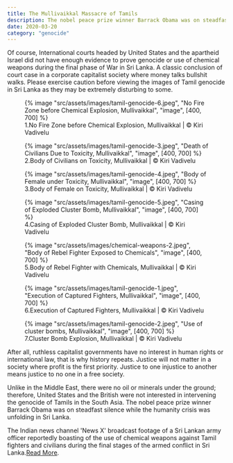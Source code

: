 ```yaml
---
title: The Mullivaikkal Massacre of Tamils
description: The nobel peace prize winner Barrack Obama was on steadfast silence while the genocide was unfolding in Sri Lanka
date: 2020-03-20
category: "genocide"
---
```


Of course, International courts headed by United States and the apartheid Israel did not have enough evidence to prove genocide or use of chemical weapons during the final phase of War in Sri Lanka. A classic conclusion of court case in a corporate capitalist society where money talks bullshit walks. Please exercise caution before viewing the images of Tamil genocide in Sri Lanka as they may be extremely disturbing to some.

<!-- excerpt -->

<figure>
{% image "src/assets/images/tamil-genocide-6.jpeg", "No Fire Zone before Chemical Explosion, Mullivaikkal", "image", [400, 700] %}
<figcaption>1.No Fire Zone before Chemical Explosion, Mullivaikkal | © Kiri Vadivelu</figcaption>
</figure>

<figure>
{% image "src/assets/images/tamil-genocide-3.jpeg", "Death of Civilians Due to Toxicity, Mullivaikkal", "image", [400, 700] %}
<figcaption>2.Body of Civilians on Toxicity, Mullivaikkal | © Kiri Vadivelu</figcaption>
</figure>

<figure>
{% image "src/assets/images/tamil-genocide-4.jpeg", "Body of Female under Toxicity, Mullivaikkal", "image", [400, 700] %}
<figcaption>3.Body of Female on Toxicity, Mullivaikkal | © Kiri Vadivelu</figcaption>
</figure>

<figure>
{% image "src/assets/images/tamil-genocide-5.jpeg", "Casing of Exploded Cluster Bomb, Mullivaikkal", "image", [400, 700] %}
<figcaption>4.Casing of Exploded Cluster Bomb, Mullivaikkal | © Kiri Vadivelu</figcaption>
</figure>

<figure>
{% image "src/assets/images/chemical-weapons-2.jpeg", "Body of Rebel Fighter Exposed to Chemicals", "image", [400, 700] %}
<figcaption>5.Body of Rebel Fighter with Chemicals, Mullivaikkal | © Kiri Vadivelu</figcaption>
</figure>

<figure>
{% image "src/assets/images/tamil-genocide-1.jpeg", "Execution of Captured Fighters, Mullivaikkal", "image", [400, 700] %}
<figcaption>6.Execution of Captured Fighters, Mullivaikkal | © Kiri Vadivelu</figcaption>
</figure>

<figure>
{% image "src/assets/images/tamil-genocide-2.jpeg", "Use of cluster bombs, Mullivaikkal", "image", [400, 700] %}
<figcaption>7.Cluster Bomb Explosion, Mullivaikkal | © Kiri Vadivelu</figcaption>
</figure>

After all, ruthless capitalist governments have no interest in human rights or international law, that is why history repeats. Justice will not matter in a society where profit is the first priority. Justice to one injustice to another means justice to no one in a free society.

Unlike in the Middle East, there were no oil or minerals under the ground; therefore, United States and the British were not interested in intervening the genocide of Tamils in the South Asia. The nobel peace prize winner Barrack Obama was on steadfast silence while the humanity crisis was unfolding in Sri Lanka.

The Indian news channel 'News X' broadcast footage of a Sri Lankan army officer reportedly boasting of the use of chemical weapons against Tamil fighters and civilians during the final stages of the armed conflict in Sri Lanka.[Read More](https://www.tamilguardian.com/content/video-sri-lankan-soldier-describing-use-chemical-weapons-indias-news-x).
